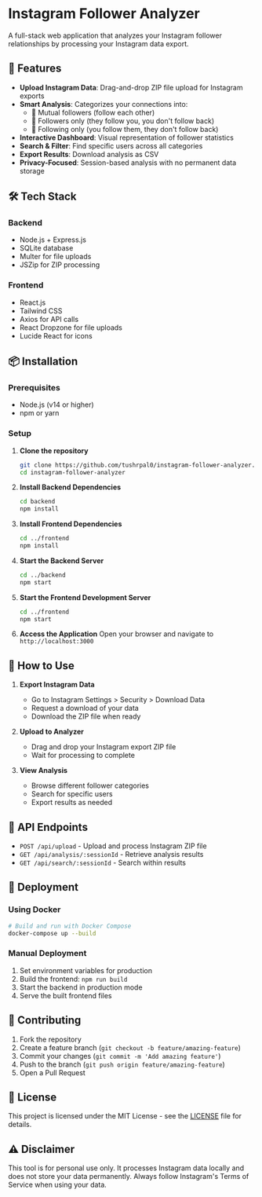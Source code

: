 # Instagram Follower Analyzer

A full-stack web application that analyzes your Instagram follower relationships by processing your Instagram data export.

## 🚀 Features

- **Upload Instagram Data**: Drag-and-drop ZIP file upload for Instagram exports
- **Smart Analysis**: Categorizes your connections into:
  - 👥 Mutual followers (follow each other)
  - 👤 Followers only (they follow you, you don't follow back)
  - 👀 Following only (you follow them, they don't follow back)
- **Interactive Dashboard**: Visual representation of follower statistics
- **Search & Filter**: Find specific users across all categories
- **Export Results**: Download analysis as CSV
- **Privacy-Focused**: Session-based analysis with no permanent data storage

## 🛠 Tech Stack

### Backend
- Node.js + Express.js
- SQLite database
- Multer for file uploads
- JSZip for ZIP processing

### Frontend
- React.js
- Tailwind CSS
- Axios for API calls
- React Dropzone for file uploads
- Lucide React for icons

## 📦 Installation

### Prerequisites
- Node.js (v14 or higher)
- npm or yarn

### Setup

1. **Clone the repository**
   ```bash
   git clone https://github.com/tushrpal0/instagram-follower-analyzer.git
   cd instagram-follower-analyzer
   ```

2. **Install Backend Dependencies**
   ```bash
   cd backend
   npm install
   ```

3. **Install Frontend Dependencies**
   ```bash
   cd ../frontend
   npm install
   ```

4. **Start the Backend Server**
   ```bash
   cd ../backend
   npm start
   ```

5. **Start the Frontend Development Server**
   ```bash
   cd ../frontend
   npm start
   ```

6. **Access the Application**
   Open your browser and navigate to `http://localhost:3000`

## 📱 How to Use

1. **Export Instagram Data**
   - Go to Instagram Settings > Security > Download Data
   - Request a download of your data
   - Download the ZIP file when ready

2. **Upload to Analyzer**
   - Drag and drop your Instagram export ZIP file
   - Wait for processing to complete

3. **View Analysis**
   - Browse different follower categories
   - Search for specific users
   - Export results as needed

## 🔧 API Endpoints

- `POST /api/upload` - Upload and process Instagram ZIP file
- `GET /api/analysis/:sessionId` - Retrieve analysis results
- `GET /api/search/:sessionId` - Search within results

## 🚀 Deployment

### Using Docker

```bash
# Build and run with Docker Compose
docker-compose up --build
```

### Manual Deployment

1. Set environment variables for production
2. Build the frontend: `npm run build`
3. Start the backend in production mode
4. Serve the built frontend files

## 🤝 Contributing

1. Fork the repository
2. Create a feature branch (`git checkout -b feature/amazing-feature`)
3. Commit your changes (`git commit -m 'Add amazing feature'`)
4. Push to the branch (`git push origin feature/amazing-feature`)
5. Open a Pull Request

## 📄 License

This project is licensed under the MIT License - see the [LICENSE](LICENSE) file for details.

## ⚠️ Disclaimer

This tool is for personal use only. It processes Instagram data locally and does not store your data permanently. Always follow Instagram's Terms of Service when using your data.